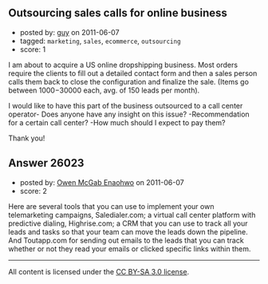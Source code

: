 ## Outsourcing sales calls for online business

- posted by: [guy](https://stackexchange.com/users/-1/11072-guy) on 2011-06-07
- tagged: `marketing`, `sales`, `ecommerce`, `outsourcing`
- score: 1

I am about to acquire a US online dropshipping business. 
Most orders require the clients to fill out a detailed contact form and then a sales person calls them back to close the configuration and finalize the sale. (Items go between 1000$-30000$ each, avg. of 150 leads per month).

I would like to have this part of the business outsourced to a call center operator- Does anyone have any insight on this issue? 
 -Recommendation for a certain call center? 
 -How much should I expect to pay them? 

Thank you!


## Answer 26023

- posted by: [Owen McGab Enaohwo](https://stackexchange.com/users/-1/6645-owen-mcgab-enaohwo) on 2011-06-07
- score: 2

Here are several tools that you can use to implement your own telemarketing campaigns, Saledialer.com; a virtual call center platform with predictive dialing, Highrise.com; a CRM that you can use to track all your leads and tasks so that your team can move the leads down the pipeline. And Toutapp.com for sending out emails to the leads that you can track whether or not they read your emails or clicked specific links within them.



---

All content is licensed under the [CC BY-SA 3.0 license](https://creativecommons.org/licenses/by-sa/3.0/).
